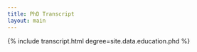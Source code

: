 ```yaml
---
title: PhD Transcript
layout: main
---
```

{% include transcript.html degree=site.data.education.phd %}
